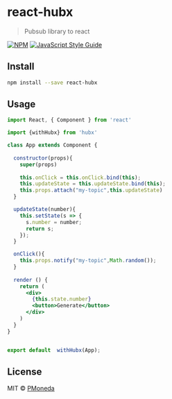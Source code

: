 # react-hubx

> Pubsub library to react

[![NPM](https://img.shields.io/npm/v/react-hubx.svg)](https://www.npmjs.com/package/hubx) [![JavaScript Style Guide](https://img.shields.io/badge/code_style-standard-brightgreen.svg)](https://standardjs.com)

## Install

```bash
npm install --save react-hubx
```

## Usage

```jsx
import React, { Component } from 'react'

import {withHubx} from 'hubx'

class App extends Component {
  
  constructor(props){
    super(props)
    
    this.onClick = this.onClick.bind(this);
    this.updateState = this.updateState.bind(this);
    this.props.attach("my-topic",this.updateState)
  }

  updateState(number){
    this.setState(s => {
      s.number = number;
      return s;
    });
  }

  onClick(){
    this.props.notify("my-topic",Math.random());
  }
  
  render () {
    return (
      <div>
        {this.state.number}
        <button>Generate</button>
      </div>
    )
  }
}


export default  withHubx(App);
```

## License

MIT © [PMoneda](https://github.com/PMoneda)
